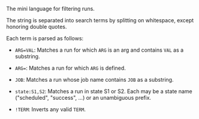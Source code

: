 The mini language for filtering runs.

The string is separated into search terms by splitting on whitespace, except
honoring double quotes.

Each term is parsed as follows:

- `ARG=VAL`: Matches a run for which `ARG` is an arg and contains `VAL` as a
  substring.
  
- `ARG=`: Matches a run for which `ARG` is defined.

- `JOB`: Matches a run whose job name contains `JOB` as a substring.

- `state:S1,S2`: Matches a run in state S1 or S2.  Each may be a state name
  ("scheduled", "success", ...) or an unambiguous prefix.

- `!TERM`: Inverts any valid `TERM`.

